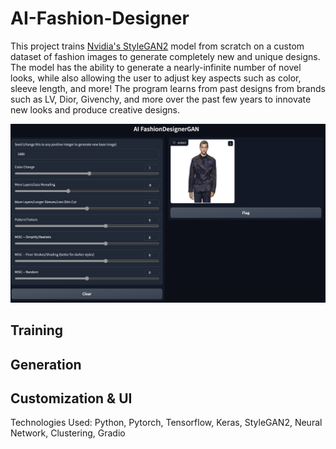# AI-Fashion-Designer

This project trains [Nvidia's StyleGAN2](https://github.com/NVlabs/stylegan2-ada-pytorch) model from scratch on a custom dataset of fashion images to generate completely new and unique designs. The model has the ability to generate a nearly-infinite number of novel looks, while also allowing the user to adjust key aspects such as color, sleeve length, and more! The program learns from past designs from brands such as LV, Dior, Givenchy, and more over the past few years to innovate new looks and produce creative designs.

![My Image](AI_Fashion_Designer_Examples/SC1.png)


## Training

## Generation

## Customization & UI
 
Technologies Used: Python, Pytorch, Tensorflow, Keras, StyleGAN2, Neural Network, Clustering, Gradio
